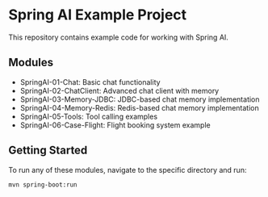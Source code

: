 # Spring AI Example Project

This repository contains example code for working with Spring AI.

## Modules

- SpringAI-01-Chat: Basic chat functionality
- SpringAI-02-ChatClient: Advanced chat client with memory
- SpringAI-03-Memory-JDBC: JDBC-based chat memory implementation
- SpringAI-04-Memory-Redis: Redis-based chat memory implementation
- SpringAI-05-Tools: Tool calling examples
- SpringAI-06-Case-Flight: Flight booking system example

## Getting Started

To run any of these modules, navigate to the specific directory and run:

```bash
mvn spring-boot:run
```